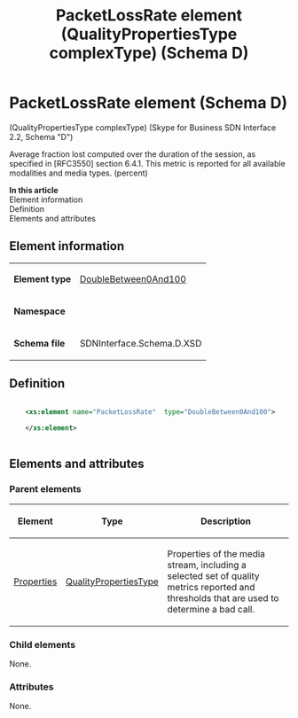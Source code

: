 ﻿---
title: PacketLossRate element (QualityPropertiesType complexType) (Schema D)
description: Describes the Schema D iteration of the PacketLossRate element and provides the element's definition, parent elements, and information.
TOCTitle: PacketLossRate element
ms:assetid: 8100f94b-c89d-cc0a-5228-5fee575a4c6b
ms:mtpsurl: https://msdn.microsoft.com/library/Mt170933(v=office.16)
ms:contentKeyID: 65855507
ms.date: 08/24/2015
mtps_version: v=office.16
dev_langs:
- xml
---

# PacketLossRate element (Schema D)

(QualityPropertiesType complexType) (Skype for Business SDN Interface 2.2, Schema "D")

Average fraction lost computed over the duration of the session, as specified in \[RFC3550\] section 6.4.1. This metric is reported for all available modalities and media types. (percent)


**In this article**  
Element information  
Definition  
Elements and attributes  

## Element information

<table>
<tbody>
<tr class="odd">
<td><p><strong>Element type</strong></p></td>
<td><p><a href="doublebetween0and100-simpletype-skype-for-business-sdn-interface-2-2-schema-d.md">DoubleBetween0And100</a></p></td>
</tr>
<tr class="even">
<td><p><strong>Namespace</strong></p></td>
<td><p></p></td>
</tr>
<tr class="odd">
<td><p><strong>Schema file</strong></p></td>
<td><p>SDNInterface.Schema.D.XSD</p></td>
</tr>
</tbody>
</table>


## Definition

```xml

    <xs:element name="PacketLossRate"  type="DoubleBetween0And100">
    
    </xs:element>
  
```

## Elements and attributes

### Parent elements

<table>
<thead>
<tr class="header">
<th><p>Element</p></th>
<th><p>Type</p></th>
<th><p>Description</p></th>
</tr>
</thead>
<tbody>
<tr class="odd">
<td><p><a href="properties-element-qualitytype-complextype-skype-for-business-sdn-interface-2-2-schema-d.md">Properties</a></p></td>
<td><p><a href="qualitypropertiestype-complextype-skype-for-business-sdn-interface-2-2-schema-d.md">QualityPropertiesType</a></p></td>
<td><p>Properties of the media stream, including a selected set of quality metrics reported and thresholds that are used to determine a bad call.</p></td>
</tr>
</tbody>
</table>


### Child elements

None.

### Attributes

None.

